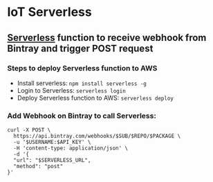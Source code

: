 # IoT Serverless

## [Serverless](https://serverless.com/) function to receive webhook from Bintray and trigger POST request 

### Steps to deploy Serverless function to AWS
* Install serverless: `npm install serverless -g`
* Login to Serverless: `serverless login`
* Deploy Serverless function to AWS: `serverless deploy`

### Add Webhook on Bintray to call Serverless:
```
curl -X POST \
  https://api.bintray.com/webhooks/$SUB/$REPO/$PACKAGE \
  -u '$USERNAME:$API_KEY' \
  -H 'content-type: application/json' \
  -d '{
  "url": "$SERVERLESS_URL",
  "method": "post"
}'
```